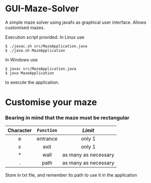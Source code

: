 # GUI-Maze-Solver
A simple maze solver using javafx as graphical user interface. Allows customised mazes.

Execution script provided.
In Linux use
```
$ ./javac.sh src/MazeApplication.java  
$ ./java.sh MazeApplication
```
In Windows use
```
$ javac src/MazeApplication.java  
$ java MazeApplication
```
to execute the application.

# Customise your maze
### Bearing in mind that the maze must be rectangular

|Character|`Function`|*Limit*             |
|:-------:|:--------:|:------------------:|
|e        |entrance  |only 1              |
|x        |exit      |only 1              |
|*        |wall      |as many as necessary|
|.        |path      |as many as necessary|

Store in txt file, and remember its path to use it in the application


